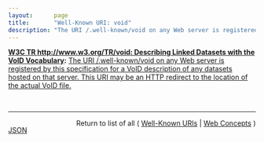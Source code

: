 ```yaml
---
layout:      page
title:       "Well-Known URI: void"
description: "The URI /.well-known/void on any Web server is registered by this specification for a VoID description of any datasets hosted on that server. This URI may be an HTTP redirect to the location of the actual VoID file."
---
```


**[W3C TR http://www.w3.org/TR/void: Describing Linked Datasets with the VoID Vocabulary](/specs/W3C/TR/void "VoID is an RDF Schema vocabulary for expressing metadata about RDF datasets. It is intended as a bridge between the publishers and users of RDF data, with applications ranging from data discovery to cataloging and archiving of datasets. This document is a detailed guide to the VoID vocabulary. It describes how VoID can be used to express general metadata based on Dublin Core, access metadata, structural metadata, and links between datasets. It also provides deployment advice and discusses the discovery of VoID descriptions."):** [The URI /.well-known/void on any Web server is registered by this specification for a VoID description of any datasets hosted on that server. This URI may be an HTTP redirect to the location of the actual VoID file.](http://www.w3.org/TR/void/#well-known "Read documentation for Well-Known URI &#34;void&#34;")

<br/>
<hr/>

<p style="float : left"><a href="void.json" title="JSON representing this particular Web Concept">JSON</a></p>
<p style="text-align: right">Return to list of all ( <a href="../well-known-uris">Well-Known URIs</a> | <a href="../">Web Concepts</a> )</p>
